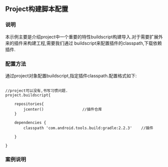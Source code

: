 ## Project构建脚本配置


### 说明
本示例主要是介绍project中一个重要的特性buildscript构建导入.对于需要扩展外来的插件来构建工程,需要我们通过
buildscript来配置插件的classpath,下载依赖插件.



### 配置方法
通过project对象配置buildscript,指定插件classpath.配置格式如下:

```

//project可以没有,书写习惯问题.
project.buildscript{

    repositories{
        jcenter()                 //插件仓库
    }

    dependencies {
        classpath 'com.android.tools.build:gradle:2.2.3'    //插件

    }

}

```

### 案例说明